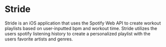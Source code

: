 # Stride

Stride is an iOS application that uses the Spotify Web API to create workout playlists based on user-inputted bpm and workout time. Stride utilizes the users spotify listening history to create a personalized playlist with the users favorite artists and genres.

